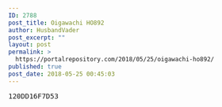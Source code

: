 ```yaml
---
ID: 2788
post_title: Oigawachi HO892
author: HusbandVader
post_excerpt: ""
layout: post
permalink: >
  https://portalrepository.com/2018/05/25/oigawachi-ho892/
published: true
post_date: 2018-05-25 00:45:03
---
```

<pre>120DD16F7D53</pre>
